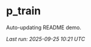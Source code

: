# p_train

Auto-updating README demo.

<!--START_SECTION:status-->
_Last run: 2025-09-25 10:21 UTC_
<!--END_SECTION:status-->






















































































































































































































































































































































































































































































































































































































































































































































































































































